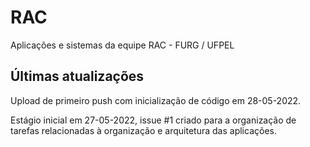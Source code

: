 # RAC
Aplicações e sistemas da equipe RAC - FURG / UFPEL

## Últimas atualizações

Upload de primeiro push com inicialização de código em 28-05-2022.

Estágio inicial em 27-05-2022, issue #1 criado para a organização de tarefas relacionadas à organização e arquitetura das aplicações.